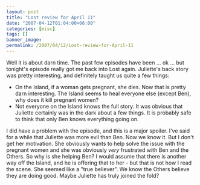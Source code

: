 ```yaml
---
layout: post
title: "Lost review for April 11"
date: "2007-04-12T01:04:00+06:00"
categories: [misc]
tags: []
banner_image: 
permalink: /2007/04/12/Lost-review-for-April-11
---
```


Well it is about darn time. The past few episodes have been ... ok ... but tonight's episode really got me back into Lost again. Juliette's back story was pretty interesting, and definitely taught us quite a few things:

<ul>
<li>On the Island, if a woman gets pregnant, she dies. Now that is pretty darn interesting. The Island seems to heal everyone else (except Ben), why does it kill pregnant women?
<li>Not everyone on the Island knows the full story. It was obvious that Juliette certainly was in the dark about a few things. It is probably safe to think that only Ben knows everything going on.
</ul>

I did have a problem with the episode, and this is a major spoiler. I've said for a while that Juliette was more evil than Ben. Now we know it. But I don't get her motivation. She obviously wants to help solve the issue with the pregnant women and she was obviously <i>very</i> frustrated with Ben and the Others. So why is she helping Ben? I would assume that there is another way off the Island, and he is offering that to her - but that is not how I read the scene. She seemed like a "true believer". We know the Others believe they are doing good. Maybe Juliette has truly joined the fold?